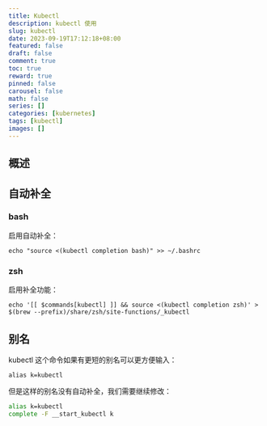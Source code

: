 ```yaml
---
title: Kubectl
description: kubectl 使用
slug: kubectl
date: 2023-09-19T17:12:18+08:00
featured: false
draft: false
comment: true
toc: true
reward: true
pinned: false
carousel: false
math: false
series: []
categories: [kubernetes]
tags: [kubectl]
images: []
---
```


## 概述

## 自动补全

### bash

启用自动补全：

```shell
echo "source <(kubectl completion bash)" >> ~/.bashrc
```

### zsh

启用补全功能：

```shell
echo '[[ $commands[kubectl] ]] && source <(kubectl completion zsh)' > $(brew --prefix)/share/zsh/site-functions/_kubectl
```

## 别名

kubectl 这个命令如果有更短的别名可以更方便输入：

```shell
alias k=kubectl
```

但是这样的别名没有自动补全，我们需要继续修改：

```sh
alias k=kubectl
complete -F __start_kubectl k
```
